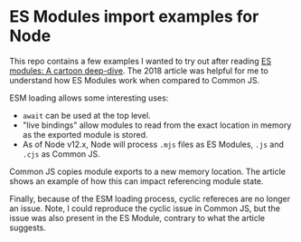 # ES Modules import examples for Node

This repo contains a few examples I wanted to try out after reading [ES modules: A cartoon deep-dive](https://hacks.mozilla.org/2018/03/es-modules-a-cartoon-deep-dive/). The 2018 article was helpful for me to understand how ES Modules work when compared to Common JS.

ESM loading allows some interesting uses:
* `await` can be used at the top level.
* "live bindings" allow modules to read from the exact location in memory as the exported module is stored.
* As of Node v12.x, Node will process `.mjs` files as ES Modules, `.js` and `.cjs` as Common JS. 

Common JS copies module exports to a new memory location. The article shows an example of how this can impact referencing module state.

Finally, because of the ESM loading process, cyclic refereces are no longer an issue. Note, I could reproduce the cyclic issue in Common JS, but the issue was also present in the ES Module, contrary to what the article suggests.

